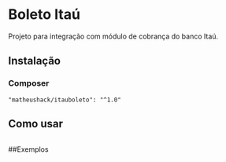 # Boleto Itaú
 
Projeto para integração com módulo de cobrança do banco Itaú.

## Instalação
### Composer
```
"matheushack/itauboleto": "^1.0"
```

## Como usar
```php

```
##Exemplos

``````